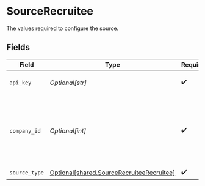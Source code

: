 # SourceRecruitee

The values required to configure the source.


## Fields

| Field                                                                                                                                           | Type                                                                                                                                            | Required                                                                                                                                        | Description                                                                                                                                     |
| ----------------------------------------------------------------------------------------------------------------------------------------------- | ----------------------------------------------------------------------------------------------------------------------------------------------- | ----------------------------------------------------------------------------------------------------------------------------------------------- | ----------------------------------------------------------------------------------------------------------------------------------------------- |
| `api_key`                                                                                                                                       | *Optional[str]*                                                                                                                                 | :heavy_check_mark:                                                                                                                              | Recruitee API Key. See <a href="https://docs.recruitee.com/reference/getting-started#generate-api-token">here</a>.                              |
| `company_id`                                                                                                                                    | *Optional[int]*                                                                                                                                 | :heavy_check_mark:                                                                                                                              | Recruitee Company ID. You can also find this ID on the <a href="https://app.recruitee.com/#/settings/api_tokens">Recruitee API tokens page</a>. |
| `source_type`                                                                                                                                   | [Optional[shared.SourceRecruiteeRecruitee]](undefined/models/shared/sourcerecruiteerecruitee.md)                                                | :heavy_check_mark:                                                                                                                              | N/A                                                                                                                                             |